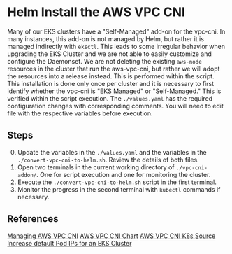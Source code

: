 # Helm Install the AWS VPC CNI
Many of our EKS clusters have a "Self-Managed" add-on for the vpc-cni. In many instances, this add-on is not managed by Helm, but rather it is managed indirectly with `eksctl`. This leads to some irregular behavior when upgrading the EKS Cluster and we are not able to easily customize and configure the Daemonset. We are not deleting the existing `aws-node` resources in the cluster that run the aws-vpc-cni, but rather we will adopt the resources into a release instead. This is performed within the script.
This installation is done only once per cluster and it is necessary to first identify whether the vpc-cni is "EKS Managed" or "Self-Managed." This is verified within the script execution.
The `./values.yaml` has the required configuration changes with corresponding comments. You will need to edit file with the respective variables before execution.

## Steps
0. Update the variables in the `./values.yaml` and the variables in the `./convert-vpc-cni-to-helm.sh`. Review the details of both files.
1. Open two terminals in the current working directory of `./vpc-cni-addon/`. One for script execution and one for monitoring the cluster.
2. Execute the `./convert-vpc-cni-to-helm.sh` script in the first terminal.
3. Monitor the progress in the second terminal with `kubectl` commands if necessary.

## References
[Managing AWS VPC CNI](https://docs.aws.amazon.com/eks/latest/userguide/managing-vpc-cni.html)
[AWS VPC CNI Chart](https://github.com/aws/eks-charts/tree/master/stable/aws-vpc-cni)
[AWS VPC CNI K8s Source](https://github.com/aws/amazon-vpc-cni-k8s)
[Increase default Pod IPs for an EKS Cluster](https://docs.aws.amazon.com/eks/latest/userguide/cni-increase-ip-addresses.html)
